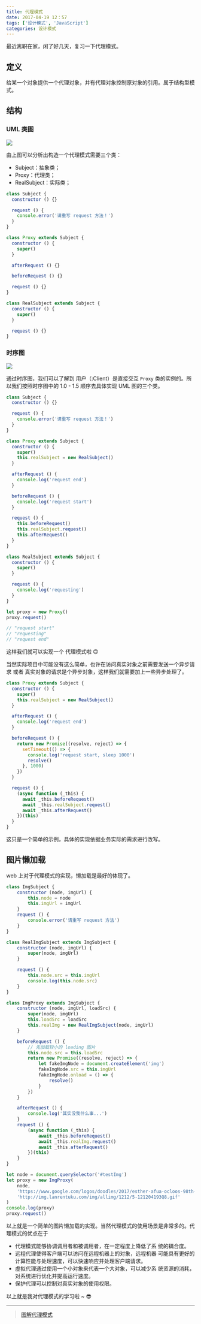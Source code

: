 ```yaml
---
title: 代理模式
date: 2017-04-19 12：57
tags: ['设计模式', 'JavaScript']
categories: 设计模式
---
```


最近离职在家，闲了好几天，复习一下代理模式。

<!-- more -->

## 定义

给某一个对象提供一个代理对象，并有代理对象控制原对象的引用。属于结构型模式。

## 结构

### UML 类图

![](https://design-patterns.readthedocs.io/zh_CN/latest/_images/Proxy.jpg)



由上图可以分析出构造一个代理模式需要三个类：

- Subject：抽象类；
- Proxy：代理类；
- RealSubject：实际类；



```javascript
class Subject {
  constructor () {}

  request () {
    console.error('请重写 request 方法！')
  }
}

class Proxy extends Subject {
  constructor () {
    super()
  }

  afterRequest () {}

  beforeRequest () {}

  request () {}
}

class RealSubject extends Subject {
  constructor () {
    super()
  }

  request () {}
}
```

### 时序图

![](https://design-patterns.readthedocs.io/zh_CN/latest/_images/seq_Proxy.jpg)

通过时序图，我们可以了解到 用户（:Client）是直接交互 `Proxy` 类的实例的。所以我们按照时序图中的 1.0 - 1.5 顺序去具体实现 UML 图的三个类。

```javascript
class Subject {
  constructor () {}

  request () {
    console.error('请重写 request 方法！')
  }
}

class Proxy extends Subject {
  constructor () {
    super()
    this.realSubject = new RealSubject()
  }

  afterRequest () {
    console.log('request end')
  }

  beforeRequest () {
    console.log('request start')
  }

  request () {
    this.beforeRequest()
    this.realSubject.request()
    this.afterRequest()
  }
}

class RealSubject extends Subject {
  constructor () {
    super()
  }

  request () {
    console.log('requesting')
  }
}

let proxy = new Proxy()
proxy.request()

// "request start"
// "requesting"
// "request end"
```

这样我们就可以实现一个 代理模式啦 🙃

当然实际项目中可能没有这么简单，也许在访问真实对象之前需要发送一个异步请求 或者 真实对象的请求是个异步对象，这样我们就需要加上一些异步处理了。

```javascript
class Proxy extends Subject {
  constructor () {
    super()
    this.realSubject = new RealSubject()
  }

  afterRequest () {
    console.log('request end')
  }

  beforeRequest () {
    return new Promise((resolve, reject) => {
      setTimeout(() => {
        console.log('request start, sleep 1000')
        resolve()
      }, 1000)
    })
  }

  request () {
    (async function (_this) {
      await _this.beforeRequest()
      await _this.realSubject.request()
      await _this.afterRequest()
    })(this)
  }
}
```

这只是一个简单的示例，具体的实现依据业务实际的需求进行改写。

## 图片懒加载

web 上对于代理模式的实现，懒加载是最好的体现了。

```javascript
class ImgSubject {
	constructor (node, imgUrl) {
      	this.node = node
        this.imgUrl = imgUrl
    }
    request () {
        console.error('请重写 request 方法')
    }
}

class RealImgSubject extends ImgSubject {
    constructor (node, imgUrl) {
        super(node, imgUrl)
    }

    request () {
        this.node.src = this.imgUrl
        console.log(this.node.src)
    }
}

class ImgProxy extends ImgSubject {
    constructor (node, imgUrl, loadSrc) {
        super(node, imgUrl)
        this.loadSrc = loadSrc
        this.realImg = new RealImgSubject(node, imgUrl)
    }

    beforeRequest () {
        // 先加载较小的 loading 图片
        this.node.src = this.loadSrc
        return new Promise((resolve, reject) => {
            let fakeImgNode = document.createElement('img')
            fakeImgNode.src = this.imgUrl
            fakeImgNode.onload = () => {
                resolve()
            }
        })
    }

    afterRequest () {
        console.log('其实没我什么事...')
    }
    request () {
        (async function (_this) {
            await _this.beforeRequest()
            await _this.realImg.request()
            await _this.afterRequest()
        })(this)
    }
}

let node = document.querySelector('#testImg')
let proxy = new ImgProxy(
    node,
    'https://www.google.com/logos/doodles/2017/esther-afua-ocloos-98th-birthday-5995813305057280-l.png',
    'http://img.lanrentuku.com/img/allimg/1212/5-121204193Q8.gif'
)
console.log(proxy)
proxy.request()
```

以上就是一个简单的图片懒加载的实现。当然代理模式的使用场景是非常多的。代理模式的优点在于

- 代理模式能够协调调用者和被调用者，在一定程度上降低了系 统的耦合度。
- 远程代理使得客户端可以访问在远程机器上的对象，远程机器 可能具有更好的计算性能与处理速度，可以快速响应并处理客户端请求。
- 虚拟代理通过使用一个小对象来代表一个大对象，可以减少系 统资源的消耗，对系统进行优化并提高运行速度。
- 保护代理可以控制对真实对象的使用权限。

以上就是我对代理模式的学习啦 ~ 😎

***

> [图解代理模式](https://design-patterns.readthedocs.io/zh_CN/latest/structural_patterns/proxy.html#id12)
